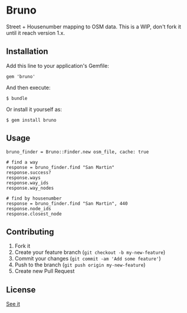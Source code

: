 # Bruno

Street + Housenumber mapping to OSM data. This is a WIP, don't fork it until it reach version 1.x.

## Installation

Add this line to your application's Gemfile:

    gem 'bruno'

And then execute:

    $ bundle

Or install it yourself as:

    $ gem install bruno

## Usage

    bruno_finder = Bruno::Finder.new osm_file, cache: true

    # find a way
    response = bruno_finder.find "San Martin"
    response.success?
    response.ways
    response.way_ids
    response.way_nodes

    # find by housenumber
    response = bruno_finder.find "San Martin", 440
    response.node_ids
    response.closest_node

## Contributing

1. Fork it
2. Create your feature branch (`git checkout -b my-new-feature`)
3. Commit your changes (`git commit -am 'Add some feature'`)
4. Push to the branch (`git push origin my-new-feature`)
5. Create new Pull Request

## License

[See it](LICENSE.txt)